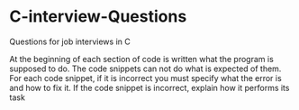# C-interview-Questions
Questions for job interviews in C

At the beginning of each section of code is written what the program is supposed to do.
The code snippets can not do what is expected of them.
For each code snippet, if it is incorrect you must specify what the error is and how to fix it.
If the code snippet is incorrect, explain how it performs its task
